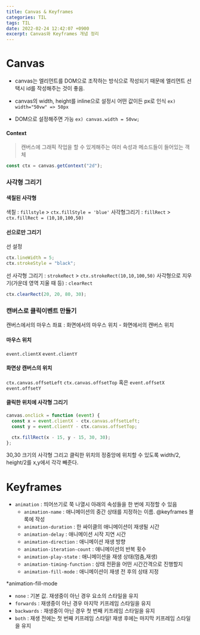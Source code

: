 ```yaml
---
title: Canvas & Keyframes
categories: TIL
tags: TIL
date: 2022-02-24 12:42:07 +0900
excerpt: Canvas와 Keyframes 개념 정리
---
```


# Canvas

- canvas는 엘리먼트를 DOM으로 조작하는 방식으로 작성되기 때문에 엘리먼트 선택시 id를 작성해주는 것이 좋음.

- canvas의 width, height를 inline으로 설정시 어떤 값이든 px로 인식
  `ex) width="50vw" => 50px`
- DOM으로 설정해주면 가능
  `ex) canvas.width = 50vw;`

#### Context

> 캔버스에 그래픽 작업을 할 수 있게해주는 여러 속성과 메소드들이 들어있는 객체

```js
const ctx = canvas.getContext("2d");
```

### 사각형 그리기

#### 색칠된 사각형

색칠 : `fillstyle` > `ctx.fillStyle = 'blue'`
사각형그리기 : `fillRect` > `ctx.fillRect = (10,10,100,50)`

#### 선으로만 그리기

선 설정

```js
ctx.lineWidth = 5;
ctx.strokeStyle = "black";
```

선 사각형 그리기 : `strokeRect` > `ctx.strokeRect(10,10,100,50)`
사각형으로 지우기(가운데 영역 지울 때 등) : `clearRect`

```js
ctx.clearRect(20, 20, 80, 30);
```

### 캔버스로 클릭이벤트 만들기

캔버스에서의 마우스 좌표 : 화면에서의 마우스 위치 - 화면에서의 캔버스 위치

#### 마우스 위치

`event.clientX` `event.clientY`

#### 화면상 캔버스의 위치

`ctx.canvas.offsetLeft`
`ctx.canvas.offsetTop`
혹은 `event.offsetX` `event.offsetY`

#### 클릭한 위치에 사각형 그리기

```js
canvas.onclick = function (event) {
  const x = event.clientX - ctx.canvas.offsetLeft;
  const y = event.clientY - ctx.canvas.offsetTop;

  ctx.fillRect(x - 15, y - 15, 30, 30);
};
```

30,30 크기의 사각형 그리고 클릭한 위치의 정중앙에 위치할 수 있도록 width/2, height/2를 x,y에서 각각 빼준다.

# Keyframes

- `animation` : 띄어쓰기로 쭉 나열시 아래의 속성들을 한 번에 지정할 수 있음
  - `animation-name` : 애니메이션의 중간 상태를 지정하는 이름. @keyframes 블록에 작성
  - `animation-duration` : 한 싸이클의 애니메이션이 재생될 시간
  - `animation-delay` : 애니메이션 시작 지연 시간
  - `animation-direction` : 애니메이션 재생 방향
  - `animation-iteration-count` : 애니메이션의 반복 횟수
  - `animation-play-state` : 애니메이션을 재생 상태(멈춤,재생)
  - `animation-timing-function` : 상태 전환을 어떤 시간간격으로 진행할지
  - `animation-fill-mode` : 애니메이션이 재생 전 후의 상태 지정

\*animation-fill-mode

- `none` : 기본 값. 재생중이 아닌 경우 요소의 스타일을 유지
- `forwards` : 재생중이 아닌 경우 마지막 키프레임 스타일을 유지
- `backwards` : 재생중이 아닌 경우 첫 번째 키프레임 스타일을 유지
- `both` : 재생 전에는 첫 번째 키프레임 스타일! 재생 후에는 마지막 키프레임 스타일을 유지

